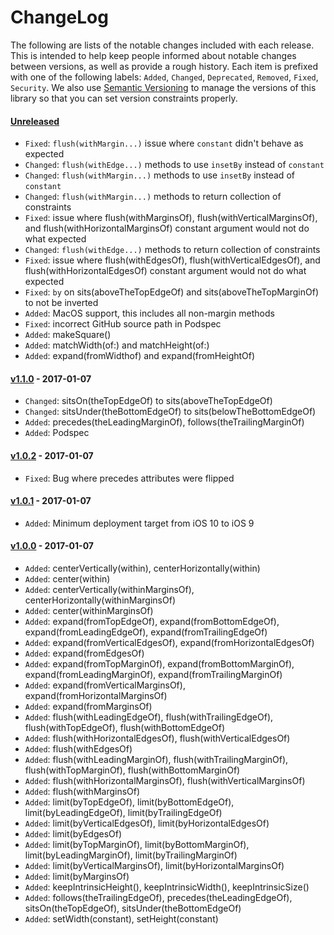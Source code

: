 # ChangeLog

The following are lists of the notable changes included with each release.
This is intended to help keep people informed about notable changes between
versions, as well as provide a rough history. Each item is prefixed with
one of the following labels: `Added`, `Changed`, `Deprecated`,
`Removed`, `Fixed`, `Security`. We also use [Semantic
Versioning](http://semver.org) to manage the versions of this library so
that you can set version constraints properly.

#### [Unreleased][unreleased]

* `Fixed`: `flush(withMargin...)` issue where `constant` didn't behave as expected
* `Changed`: `flush(withEdge...)` methods to use `insetBy` instead of `constant`
* `Changed`: `flush(withMargin...)` methods to use `insetBy` instead of `constant`
* `Changed`: `flush(withMargin...)` methods to return collection of constraints
* `Fixed`: issue where flush(withMarginsOf), flush(withVerticalMarginsOf), and
  flush(withHorizontalMarginsOf) constant argument would not do what expected
* `Changed`: `flush(withEdge...)` methods to return collection of constraints
* `Fixed`: issue where flush(withEdgesOf), flush(withVerticalEdgesOf), and
  flush(withHorizontalEdgesOf) constant argument would not do what expected
* `Fixed`: `by` on sits(aboveTheTopEdgeOf) and sits(aboveTheTopMarginOf) to not be inverted
* `Added`: MacOS support, this includes all non-margin methods
* `Fixed`: incorrect GitHub source path in Podspec
* `Added`: makeSquare()
* `Added`: matchWidth(of:) and matchHeight(of:)
* `Added`: expand(fromWidthof) and expand(fromHeightOf)

#### [v1.1.0][v1.1.0] - 2017-01-07

* `Changed`: sitsOn(theTopEdgeOf) to sits(aboveTheTopEdgeOf)
* `Changed`: sitsUnder(theBottomEdgeOf) to sits(belowTheBottomEdgeOf)
* `Added`: precedes(theLeadingMarginOf), follows(theTrailingMarginOf)
* `Added`: Podspec

#### [v1.0.2][v1.0.2] - 2017-01-07

* `Fixed`: Bug where precedes attributes were flipped

#### [v1.0.1][v1.0.1] - 2017-01-07

* `Added`: Minimum deployment target from iOS 10 to iOS 9

#### [v1.0.0][v1.0.0] - 2017-01-07

* `Added`: centerVertically(within), centerHorizontally(within)
* `Added`: center(within)
* `Added`: centerVertically(withinMarginsOf), centerHorizontally(withinMarginsOf)
* `Added`: center(withinMarginsOf)
* `Added`: expand(fromTopEdgeOf), expand(fromBottomEdgeOf), expand(fromLeadingEdgeOf), expand(fromTrailingEdgeOf)
* `Added`: expand(fromVerticalEdgesOf), expand(fromHorizontalEdgesOf)
* `Added`: expand(fromEdgesOf)
* `Added`: expand(fromTopMarginOf), expand(fromBottomMarginOf), expand(fromLeadingMarginOf), expand(fromTrailingMarginOf)
* `Added`: expand(fromVerticalMarginsOf), expand(fromHorizontalMarginsOf)
* `Added`: expand(fromMarginsOf)
* `Added`: flush(withLeadingEdgeOf), flush(withTrailingEdgeOf), flush(withTopEdgeOf), flush(withBottomEdgeOf)
* `Added`: flush(withHorizontalEdgesOf), flush(withVerticalEdgesOf)
* `Added`: flush(withEdgesOf)
* `Added`: flush(withLeadingMarginOf), flush(withTrailingMarginOf), flush(withTopMarginOf), flush(withBottomMarginOf)
* `Added`: flush(withHorizontalMarginsOf), flush(withVerticalMarginsOf)
* `Added`: flush(withMarginsOf)
* `Added`: limit(byTopEdgeOf), limit(byBottomEdgeOf), limit(byLeadingEdgeOf), limit(byTrailingEdgeOf)
* `Added`: limit(byVerticalEdgesOf), limit(byHorizontalEdgesOf)
* `Added`: limit(byEdgesOf)
* `Added`: limit(byTopMarginOf), limit(byBottomMarginOf), limit(byLeadingMarginOf), limit(byTrailingMarginOf)
* `Added`: limit(byVerticalMarginsOf), limit(byHorizontalMarginsOf)
* `Added`: limit(byMarginsOf)
* `Added`: keepIntrinsicHeight(), keepIntrinsicWidth(), keepIntrinsicSize()
* `Added`: follows(theTrailingEdgeOf), precedes(theLeadingEdgeOf), sitsOn(theTopEdgeOf), sitsUnder(theBottomEdgeOf)
* `Added`: setWidth(constant), setHeight(constant)

[unreleased]: https://github.com/uptech/Constraid/compare/1.1.0...HEAD
[v1.0.0]: https://github.com/uptech/Constraid/compare/d21a21...1.0.0
[v1.0.1]: https://github.com/uptech/Constraid/compare/1.0.0...1.0.1
[v1.0.2]: https://github.com/uptech/Constraid/compare/1.0.1...1.0.2
[v1.1.0]: https://github.com/uptech/Constraid/compare/1.0.2...1.1.0
